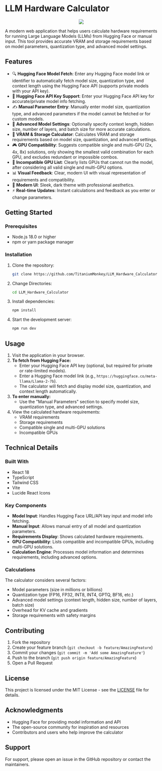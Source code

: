 # LLM Hardware Calculator

<p align="center">
  <img src="https://i.imgur.com/IyFRPRy.png">
</p>

A modern web application that helps users calculate hardware requirements for running Large Language Models (LLMs) from Hugging Face or manual input. This tool provides accurate VRAM and storage requirements based on model parameters, quantization type, and advanced model settings.

## Features

- 🔍 **Hugging Face Model Fetch**: Enter any Hugging Face model link or identifier to automatically fetch model size, quantization type, and context length using the Hugging Face API (supports private models with your API key).
- 🔑 **Hugging Face API Key Support**: Enter your Hugging Face API key for accurate/private model info fetching.
- ✍️ **Manual Parameter Entry**: Manually enter model size, quantization type, and advanced parameters if the model cannot be fetched or for custom models.
- 🧮 **Advanced Model Settings**: Optionally specify context length, hidden size, number of layers, and batch size for more accurate calculations.
- 💾 **VRAM & Storage Calculator**: Calculates VRAM and storage requirements based on model size, quantization, and advanced settings.
- 🎮 **GPU Compatibility**: Suggests compatible single and multi-GPU (2x, 4x, 8x) solutions, only showing the smallest valid combination for each GPU, and excludes redundant or impossible combos.
- 🚫 **Incompatible GPU List**: Clearly lists GPUs that cannot run the model, after considering all valid single and multi-GPU options.
- 📊 **Visual Feedback**: Clear, modern UI with visual representation of requirements and compatibility.
- 🎨 **Modern UI**: Sleek, dark theme with professional aesthetics.
- ⚡ **Real-time Updates**: Instant calculations and feedback as you enter or change parameters.

## Getting Started

### Prerequisites

- Node.js 18.0 or higher
- npm or yarn package manager

### Installation

1. Clone the repository:
    ```bash
    git clone https://github.com/TitaniumMonkey/LLM_Hardware_Calculator.git
    ```

2. Change Directories:
    ```bash
    cd LLM_Hardware_Calculator
    ```    

3. Install dependencies:
    ```bash
    npm install
    ```

4. Start the development server:
    ```bash
    npm run dev
    ```

## Usage

1. Visit the application in your browser.
2. **To fetch from Hugging Face:**  
   - Enter your Hugging Face API key (optional, but required for private or rate-limited models).
   - Enter a Hugging Face model link (e.g., `https://huggingface.co/meta-llama/Llama-2-7b`).
   - The calculator will fetch and display model size, quantization, and context length automatically.
3. **To enter manually:**  
   - Use the "Manual Parameters" section to specify model size, quantization type, and advanced settings.
4. View the calculated hardware requirements:
   - VRAM requirements
   - Storage requirements
   - Compatible single and multi-GPU solutions
   - Incompatible GPUs

## Technical Details

### Built With

- React 18
- TypeScript
- Tailwind CSS
- Vite
- Lucide React Icons

### Key Components

- **Model Input**: Handles Hugging Face URL/API key input and model info fetching.
- **Manual Input**: Allows manual entry of all model and quantization parameters.
- **Requirements Display**: Shows calculated hardware requirements.
- **GPU Compatibility**: Lists compatible and incompatible GPUs, including multi-GPU solutions.
- **Calculation Engine**: Processes model information and determines requirements, including advanced options.

### Calculations

The calculator considers several factors:
- Model parameters (size in millions or billions)
- Quantization type (FP16, FP32, INT8, INT4, GPTQ, BF16, etc.)
- Advanced model settings (context length, hidden size, number of layers, batch size)
- Overhead for KV cache and gradients
- Storage requirements with safety margins

## Contributing

1. Fork the repository
2. Create your feature branch (`git checkout -b feature/AmazingFeature`)
3. Commit your changes (`git commit -m 'Add some AmazingFeature'`)
4. Push to the branch (`git push origin feature/AmazingFeature`)
5. Open a Pull Request

## License

This project is licensed under the MIT License - see the [LICENSE](LICENSE) file for details.

## Acknowledgments

- Hugging Face for providing model information and API
- The open-source community for inspiration and resources
- Contributors and users who help improve the calculator

## Support

For support, please open an issue in the GitHub repository or contact the maintainers.
